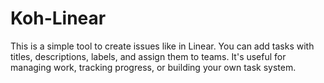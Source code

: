 # Koh-Linear
This is a simple tool to create issues like in Linear. You can add tasks with titles, descriptions, labels, and assign them to teams. It's useful for managing work, tracking progress, or building your own task system.
